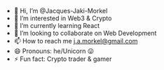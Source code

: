 - 👋 Hi, I’m @Jacques-Jaki-Morkel
- 👀 I’m interested in Web3 & Crypto
- 🌱 I’m currently learning React
- 💞️ I’m looking to collaborate on Web Development
- 📫 How to reach me j.a.morkel@gmail.com
- 😄 Pronouns: he/Unicorn 😛
- ⚡ Fun fact: Crypto trader & gamer
<!---
Jacques-Jaki-Morkel/Jacques-Jaki-Morkel is a ✨ special ✨ repository because its `README.md` (this file) appears on your GitHub profile.
You can click the Preview link to take a look at your changes.
--->
